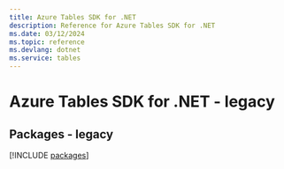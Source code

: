```yaml
---
title: Azure Tables SDK for .NET
description: Reference for Azure Tables SDK for .NET
ms.date: 03/12/2024
ms.topic: reference
ms.devlang: dotnet
ms.service: tables
---
```

# Azure Tables SDK for .NET - legacy
## Packages - legacy
[!INCLUDE [packages](tables-index.md)]